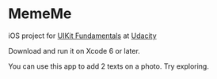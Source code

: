 # MemeMe
iOS project for [UIKit Fundamentals](https://www.udacity.com/course/uikit-fundamentals--ud788) at [Udacity](https://www.udacity.com)

Download and run it on Xcode 6 or later.

You can use this app to add 2 texts on a photo.
Try exploring.
